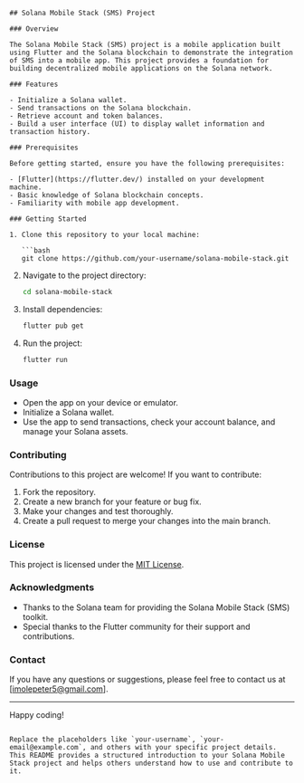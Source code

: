 ```
## Solana Mobile Stack (SMS) Project

### Overview

The Solana Mobile Stack (SMS) project is a mobile application built using Flutter and the Solana blockchain to demonstrate the integration of SMS into a mobile app. This project provides a foundation for building decentralized mobile applications on the Solana network.

### Features

- Initialize a Solana wallet.
- Send transactions on the Solana blockchain.
- Retrieve account and token balances.
- Build a user interface (UI) to display wallet information and transaction history.

### Prerequisites

Before getting started, ensure you have the following prerequisites:

- [Flutter](https://flutter.dev/) installed on your development machine.
- Basic knowledge of Solana blockchain concepts.
- Familiarity with mobile app development.

### Getting Started

1. Clone this repository to your local machine:

   ```bash
   git clone https://github.com/your-username/solana-mobile-stack.git
   ```

2. Navigate to the project directory:

   ```bash
   cd solana-mobile-stack
   ```

3. Install dependencies:

   ```bash
   flutter pub get
   ```

4. Run the project:

   ```bash
   flutter run
   ```

### Usage

- Open the app on your device or emulator.
- Initialize a Solana wallet.
- Use the app to send transactions, check your account balance, and manage your Solana assets.

### Contributing

Contributions to this project are welcome! If you want to contribute:

1. Fork the repository.
2. Create a new branch for your feature or bug fix.
3. Make your changes and test thoroughly.
4. Create a pull request to merge your changes into the main branch.

### License

This project is licensed under the [MIT License](LICENSE).

### Acknowledgments

- Thanks to the Solana team for providing the Solana Mobile Stack (SMS) toolkit.
- Special thanks to the Flutter community for their support and contributions.

### Contact

If you have any questions or suggestions, please feel free to contact us at [imolepeter5@gmail.com].

---

Happy coding!
```

Replace the placeholders like `your-username`, `your-email@example.com`, and others with your specific project details. This README provides a structured introduction to your Solana Mobile Stack project and helps others understand how to use and contribute to it.
